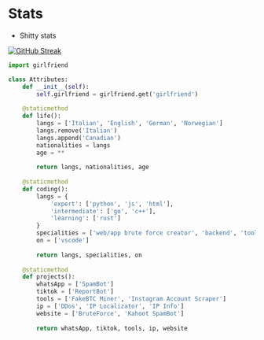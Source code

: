 # Stats

- Shitty stats


[![GitHub Streak](https://github-readme-streak-stats.herokuapp.com/?user=Mr-Zanzibar&theme=radical)](https://git.io/streak-stats)



```python
import girlfriend

class Attributes:
	def __init__(self):
		self.girlfriend = girlfriend.get('girlfriend')
	
	@staticmethod
	def life():
		langs = ['Italian', 'English', 'German', 'Norwegian']
		langs.remove('Italian')
		langs.append('Canadian')
		nationalities = langs
		age = **
		
		return langs, nationalities, age
	
	@staticmethod
	def coding():
		langs = {
			'expert': ['python', 'js', 'html'],
			'intermediate': ['go', 'c++'],
			'learning': ['rust']
		}
		specialities = ['web/app brute force creator', 'backend', 'tools in general']
		on = ['vscode']
		
		return langs, specialities, on
	
	@staticmethod
	def projects():
		whatsApp = ['SpamBot']
		tiktok = ['ReportBot']
		tools = ['FakeBTC Miner', 'Instagram Account Scraper']
		ip = ['DDos', 'IP Localizator', 'IP Info']
		website = ['BruteForce', 'Kahoot SpamBot']
		
		return whatsApp, tiktok, tools, ip, website

```



